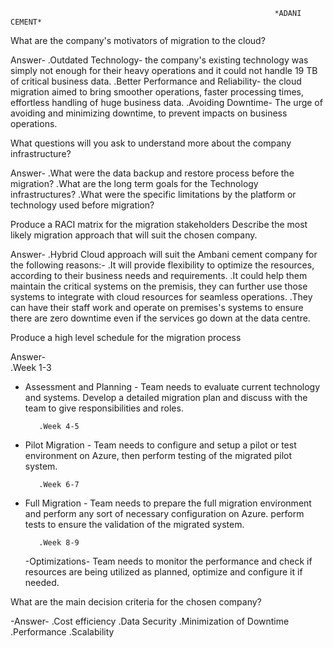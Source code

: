                                                                *ADANI CEMENT*

What are the company's motivators of migration to the cloud?

Answer-  .Outdated Technology- the company's existing technology was simply not enough for their heavy operations and it could not handle 19 TB of critical business data.
         .Better Performance and Reliability- the cloud migration aimed to bring smoother operations, faster processing times, effortless handling of huge business data.
         .Avoiding Downtime- The urge of avoiding and minimizing downtime, to prevent impacts on business operations.
         
          

What questions will you ask to understand more about the company infrastructure?

Answer-  .What were the data backup and restore process before the migration?
         .What are the long term goals for the Technology infrastructures?
         .What were the specific limitations by the platform or technology used before migration?

         
         
Produce a RACI matrix for the migration stakeholders
Describe the most likely migration approach that will suit the chosen company.

Answer-  .Hybrid Cloud approach will suit the Ambani cement company for the following reasons:-
         .It will provide flexibility to optimize the resources, according to their business needs and requirements.
         .It could help them maintain the critical systems on the premisis, they can further use those systems to integrate with cloud resources for seamless operations.
         .They can have their staff work and operate on premises's systems to ensure there are zero downtime even if the services go down at the data centre.


         
Produce a high level schedule for the migration process

Answer-  
         .Week 1-3 
- Assessment and Planning - Team needs to evaluate current technology and systems. Develop a detailed migration plan and discuss with the team to give responsibilities and roles.

         .Week 4-5
- Pilot Migration - Team needs to configure and setup a pilot or test environment on Azure, then perform testing of the migrated pilot system.

         .Week 6-7
- Full Migration - Team needs to prepare the full migration environment and perform any sort of necessary configuration on Azure. perform tests to ensure the validation of the migrated system.
  
         .Week 8-9
  -Optimizations- Team needs to monitor the performance and check if resources are being utilized as planned, optimize and configure it if needed.



What are the main decision criteria for the chosen company?

-Answer-  .Cost efficiency
          .Data Security
          .Minimization of Downtime
          .Performance
          .Scalability


                                                            
